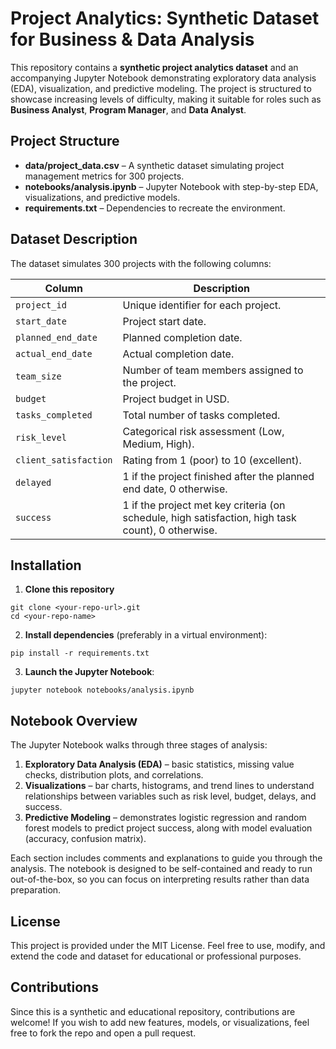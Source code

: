 # Project Analytics: Synthetic Dataset for Business & Data Analysis

This repository contains a **synthetic project analytics dataset** and an accompanying Jupyter Notebook demonstrating exploratory data analysis (EDA), visualization, and predictive modeling. The project is structured to showcase increasing levels of difficulty, making it suitable for roles such as **Business Analyst**, **Program Manager**, and **Data Analyst**.

## Project Structure

- **data/project_data.csv** – A synthetic dataset simulating project management metrics for 300 projects.
- **notebooks/analysis.ipynb** – Jupyter Notebook with step-by-step EDA, visualizations, and predictive models.
- **requirements.txt** – Dependencies to recreate the environment.

## Dataset Description

The dataset simulates 300 projects with the following columns:

| Column | Description |
|-------|-------------|
| `project_id` | Unique identifier for each project. |
| `start_date` | Project start date. |
| `planned_end_date` | Planned completion date. |
| `actual_end_date` | Actual completion date. |
| `team_size` | Number of team members assigned to the project. |
| `budget` | Project budget in USD. |
| `tasks_completed` | Total number of tasks completed. |
| `risk_level` | Categorical risk assessment (Low, Medium, High). |
| `client_satisfaction` | Rating from 1 (poor) to 10 (excellent). |
| `delayed` | 1 if the project finished after the planned end date, 0 otherwise. |
| `success` | 1 if the project met key criteria (on schedule, high satisfaction, high task count), 0 otherwise. |

## Installation

1. **Clone this repository**

```
git clone <your-repo-url>.git
cd <your-repo-name>
```

2. **Install dependencies** (preferably in a virtual environment):

```
pip install -r requirements.txt
```

3. **Launch the Jupyter Notebook**:

```
jupyter notebook notebooks/analysis.ipynb
```

## Notebook Overview

The Jupyter Notebook walks through three stages of analysis:

1. **Exploratory Data Analysis (EDA)** – basic statistics, missing value checks, distribution plots, and correlations.
2. **Visualizations** – bar charts, histograms, and trend lines to understand relationships between variables such as risk level, budget, delays, and success.
3. **Predictive Modeling** – demonstrates logistic regression and random forest models to predict project success, along with model evaluation (accuracy, confusion matrix).

Each section includes comments and explanations to guide you through the analysis. The notebook is designed to be self-contained and ready to run out-of-the-box, so you can focus on interpreting results rather than data preparation.

## License

This project is provided under the MIT License. Feel free to use, modify, and extend the code and dataset for educational or professional purposes.

## Contributions

Since this is a synthetic and educational repository, contributions are welcome! If you wish to add new features, models, or visualizations, feel free to fork the repo and open a pull request.
